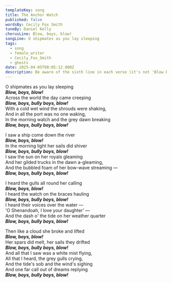 ```yaml
---
templateKey: song
title: The Anchor Watch
published: false
wordsBy: Cecily Fox Smith
tuneBy: Daniel Kelly
chorusLine: Blow, boys, blow!
songLine: O shipmates as you lay sleeping
tags:
  - song
  - female_writer
  - Cecily_Fox_Smith
  - ghosts
date: 2025-04-05T08:05:12.000Z
description: Be aware of the sixth line in each verse (it's not 'Blow boys blow') and the additional line in the final verse.
---
```


O shipmates as you lay sleeping\
***Blow, boys, blow!***\
Across the world the day came creeping\
***Blow, boys, bully boys, blow!***\
With a cold wet wind the shrouds were shaking,\
And in all the port was no one waking,\
In the morning watch and the grey dawn breaking\
***Blow, boys, bully boys, blow!***

I saw a ship come down the river\
***Blow, boys, blow!***\
In the morning light her sails did shiver\
***Blow, boys, bully boys, blow!***\
I saw the sun on her royals gleaming\
And her gilded trucks in the dawn a-gleaming,\
And the bubbled foam of her bow-wave streaming —\
***Blow, boys, bully boys, blow!***

I heard the gulls all round her calling\
***Blow, boys, blow!***\
I heard the watch on the braces hauling\
***Blow, boys, bully boys, blow!***\
I heard their voices over the water —\
'O Shenandoah, I love your daughter' —\
And the dash o' the tide on her weather quarter\
***Blow, boys, bully boys, blow!***

Then like a cloud she broke and lifted\
***Blow, boys, blow!***\
Her spars did melt, her sails they drifted\
***Blow, boys, bully boys, blow!***\
And all that I saw was a white mist flying,\
All that I heard, the grey gulls crying,\
And the tide's sob and the wind's sighing\
And one far call out of dreams replying\
***Blow, boys, bully boys, blow!***
